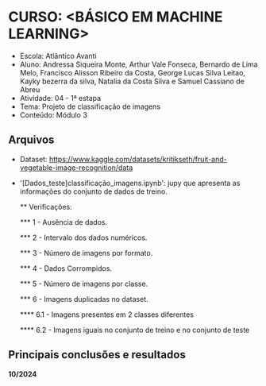 # CURSO: <BÁSICO EM MACHINE LEARNING>


*   Escola: Atlântico Avanti
*   Aluno: Andressa Siqueira Monte, Arthur Vale Fonseca, Bernardo de Lima Melo, Francisco Alisson Ribeiro da Costa, George Lucas Silva Leitao, Kayky bezerra da silva, Natalia da Costa Silva e Samuel Cassiano de Abreu
*  Atividade: 04 - 1ª estapa
* Tema: Projeto de classificação de imagens
* Conteúdo: Módulo 3

## Arquivos
* Dataset: https://www.kaggle.com/datasets/kritikseth/fruit-and-vegetable-image-recognition/data
* '[Dados_teste]classificação_imagens.ipynb': jupy que apresenta as informações do conjunto de dados de treino.

  ** Verificações:

   *** 1 - Ausência de dados.

    *** 2 - Intervalo dos dados numéricos.

    *** 3 - Número de imagens por formato.

    *** 4 - Dados Corrompidos.

    *** 5 - Número de imagens por classe.

    *** 6 - Imagens duplicadas no dataset.

    **** 6.1 - Imagens presentes em 2 classes diferentes

    **** 6.2 - Imagens iguais no conjunto de treino e no conjunto de teste

## Principais conclusões e resultados

**10/2024**
